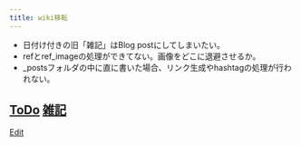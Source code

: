 ```yaml
---
title: wiki移転
---
```

* 日付け付きの旧「雑記」はBlog postにしてしまいたい。
* refとref_imageの処理ができてない。画像をどこに退避させるか。
* _postsフォルダの中に直に書いた場合、リンク生成やhashtagの処理が行われない。

[ToDo](/ToDo)
[雑記](/雑記)
----

[Edit](https://github.com/vitroid/vitroid.github.io/edit/master/MD/wiki移転.md)

